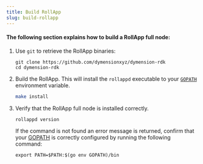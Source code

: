 ```yaml
---
title: Build RollApp
slug: build-rollapp
---
```


#### The following section explains how to build a RollApp full node:

1. Use `git` to retrieve the RollApp binaries:

    ```
    git clone https://github.com/dymensionxyz/dymension-rdk
    cd dymension-rdk
    ```

2. Build the RollApp. This will install the `rollappd` executable to your [ `GOPATH` ](https://go.dev/doc/gopath_code) environment variable.

    ```bash
    make install
    ```

3. Verify that the RollApp full node is installed correctly.

    ```bash
    rollappd version
    ```

    If the command is not found an error message is returned, confirm that your [GOPATH](https://go.dev/doc/gopath_code#GOPATH) is correctly configured by running the following command:

    ```
    export PATH=$PATH:$(go env GOPATH)/bin
    ```
